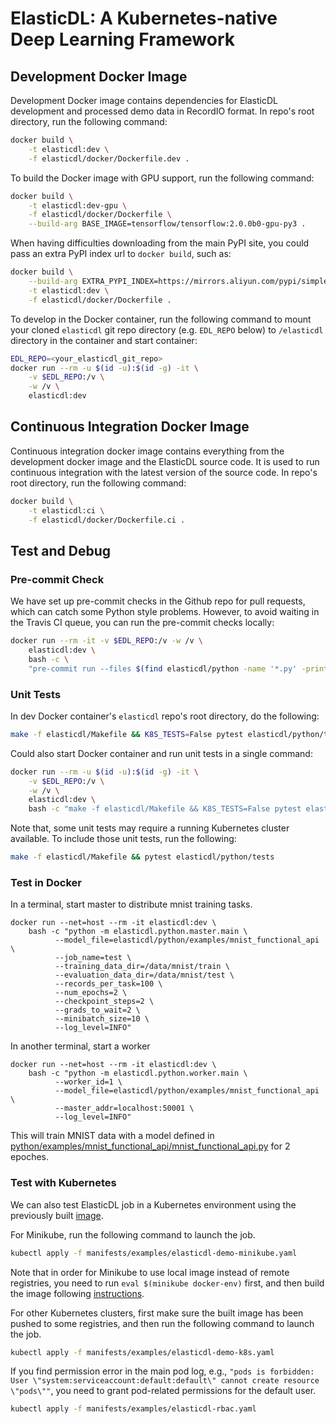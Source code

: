 # ElasticDL: A Kubernetes-native Deep Learning Framework

## Development Docker Image

Development Docker image contains dependencies for ElasticDL development and processed demo data in RecordIO format. In repo's root directory, run the following command:

```bash
docker build \
    -t elasticdl:dev \
    -f elasticdl/docker/Dockerfile.dev .
```

To build the Docker image with GPU support, run the following command:

```bash
docker build \
    -t elasticdl:dev-gpu \
    -f elasticdl/docker/Dockerfile \
    --build-arg BASE_IMAGE=tensorflow/tensorflow:2.0.0b0-gpu-py3 .
```

When having difficulties downloading from the main PyPI site, you could pass an extra PyPI index url to `docker build`, such as:

```bash
docker build \
    --build-arg EXTRA_PYPI_INDEX=https://mirrors.aliyun.com/pypi/simple \
    -t elasticdl:dev \
    -f elasticdl/docker/Dockerfile .
```


To develop in the Docker container, run the following command to mount your cloned `elasticdl` git repo directory (e.g. `EDL_REPO` below) to `/elasticdl` directory in the container and start container:

```bash
EDL_REPO=<your_elasticdl_git_repo>
docker run --rm -u $(id -u):$(id -g) -it \
    -v $EDL_REPO:/v \
    -w /v \
    elasticdl:dev
```

## Continuous Integration Docker Image

Continuous integration docker image contains everything from the development docker image and the ElasticDL source code. It is  used to run continuous integration with the latest version of the source code. In repo's root directory, run the following command:

```bash
docker build \
    -t elasticdl:ci \
    -f elasticdl/docker/Dockerfile.ci .
```

## Test and Debug


### Pre-commit Check

We have set up pre-commit checks in the Github repo for pull requests, which can catch some Python style problems. However, to avoid waiting in the Travis CI queue, you can run the pre-commit checks locally:

```bash
docker run --rm -it -v $EDL_REPO:/v -w /v \
    elasticdl:dev \
    bash -c \
    "pre-commit run --files $(find elasticdl/python -name '*.py' -print0 | tr '\0' ' ')"
```

### Unit Tests

In dev Docker container's `elasticdl` repo's root directory, do the following:

```bash
make -f elasticdl/Makefile && K8S_TESTS=False pytest elasticdl/python/tests
```

Could also start Docker container and run unit tests in a single command:

```bash
docker run --rm -u $(id -u):$(id -g) -it \
    -v $EDL_REPO:/v \
    -w /v \
    elasticdl:dev \
    bash -c "make -f elasticdl/Makefile && K8S_TESTS=False pytest elasticdl/python/tests"
```

Note that, some unit tests may require a running Kubernetes cluster available. To include those unit tests, run
the following:

```bash
make -f elasticdl/Makefile && pytest elasticdl/python/tests
```

### Test in Docker

In a terminal, start master to distribute mnist training tasks.

```
docker run --net=host --rm -it elasticdl:dev \
    bash -c "python -m elasticdl.python.master.main \
          --model_file=elasticdl/python/examples/mnist_functional_api \
          --job_name=test \
          --training_data_dir=/data/mnist/train \
          --evaluation_data_dir=/data/mnist/test \
          --records_per_task=100 \
          --num_epochs=2 \
          --checkpoint_steps=2 \
          --grads_to_wait=2 \
          --minibatch_size=10 \
          --log_level=INFO"
```

In another terminal, start a worker

```
docker run --net=host --rm -it elasticdl:dev \
    bash -c "python -m elasticdl.python.worker.main \
          --worker_id=1 \
          --model_file=elasticdl/python/examples/mnist_functional_api \
          --master_addr=localhost:50001 \
          --log_level=INFO"
```

This will train MNIST data with a model defined in [python/examples/mnist_functional_api/mnist_functional_api.py](python/examples/mnist_functional_api/mnist_functional_api.py) for 2 epoches.

### Test with Kubernetes

We can also test ElasticDL job in a Kubernetes environment using the previously built [image](#the-development-docker-image).

For Minikube, run the following command to launch the job.
```bash
kubectl apply -f manifests/examples/elasticdl-demo-minikube.yaml
```
Note that in order for Minikube to use local image instead of remote registries, you need to run `eval $(minikube docker-env)` first, and then build the image following [instructions](#the-development-docker-image).

For other Kubernetes clusters, first make sure the built image has been pushed to some registries, and then run the following command to launch the job. 
```bash
kubectl apply -f manifests/examples/elasticdl-demo-k8s.yaml
```

If you find permission error in the main pod log, e.g., `"pods is forbidden: User \"system:serviceaccount:default:default\" cannot create resource \"pods\""`, you need to grant pod-related permissions for the default user.
```bash
kubectl apply -f manifests/examples/elasticdl-rbac.yaml
```
